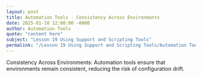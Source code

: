 ```yaml
---
layout: post
title: Automation Tools - Consistency Across Environments
date: 2025-01-10 12:00:00 -0000
author: Automation Tools
quote: "content here"
subject: "Lesson 19 Using Support and Scripting Tools"
permalink: "/Lesson 19 Using Support and Scripting Tools/Automation Tools/Automation Tools - Consistency Across Environments"
---
```


Consistency Across Environments: Automation tools ensure that environments remain consistent, reducing the risk of configuration drift.
